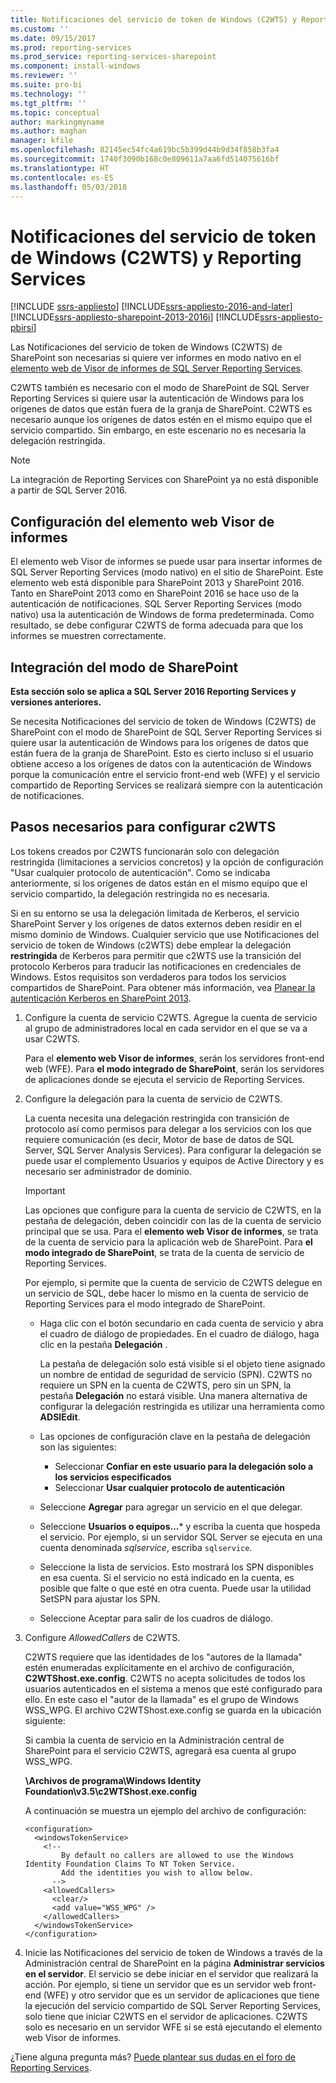 ```yaml
---
title: Notificaciones del servicio de token de Windows (C2WTS) y Reporting Services | Microsoft Docs
ms.custom: ''
ms.date: 09/15/2017
ms.prod: reporting-services
ms.prod_service: reporting-services-sharepoint
ms.component: install-windows
ms.reviewer: ''
ms.suite: pro-bi
ms.technology: ''
ms.tgt_pltfrm: ''
ms.topic: conceptual
author: markingmyname
ms.author: maghan
manager: kfile
ms.openlocfilehash: 82145ec54fc4a619bc5b399d44b9d34f858b3fa4
ms.sourcegitcommit: 1740f3090b168c0e809611a7aa6fd514075616bf
ms.translationtype: HT
ms.contentlocale: es-ES
ms.lasthandoff: 05/03/2018
---
```

# <a name="claims-to-windows-token-service-c2wts-and-reporting-services"></a>Notificaciones del servicio de token de Windows (C2WTS) y Reporting Services

[!INCLUDE [ssrs-appliesto](../../includes/ssrs-appliesto.md)] [!INCLUDE[ssrs-appliesto-2016-and-later](../../includes/ssrs-appliesto-2016-and-later.md)] [!INCLUDE[ssrs-appliesto-sharepoint-2013-2016i](../../includes/ssrs-appliesto-sharepoint-2013-2016.md)] [!INCLUDE[ssrs-appliesto-pbirsi](../../includes/ssrs-appliesto-pbirs.md)]

Las Notificaciones del servicio de token de Windows (C2WTS) de SharePoint son necesarias si quiere ver informes en modo nativo en el [elemento web de Visor de informes de SQL Server Reporting Services](../report-server-sharepoint/deploy-report-viewer-web-part.md).

C2WTS también es necesario con el modo de SharePoint de SQL Server Reporting Services si quiere usar la autenticación de Windows para los orígenes de datos que están fuera de la granja de SharePoint. C2WTS es necesario aunque los orígenes de datos estén en el mismo equipo que el servicio compartido. Sin embargo, en este escenario no es necesaria la delegación restringida.

> [!NOTE]
> La integración de Reporting Services con SharePoint ya no está disponible a partir de SQL Server 2016.

## <a name="report-viewer-web-part-configuration"></a>Configuración del elemento web Visor de informes

El elemento web Visor de informes se puede usar para insertar informes de SQL Server Reporting Services (modo nativo) en el sitio de SharePoint. Este elemento web está disponible para SharePoint 2013 y SharePoint 2016. Tanto en SharePoint 2013 como en SharePoint 2016 se hace uso de la autenticación de notificaciones. SQL Server Reporting Services (modo nativo) usa la autenticación de Windows de forma predeterminada. Como resultado, se debe configurar C2WTS de forma adecuada para que los informes se muestren correctamente.

## <a name="sharepoint-mode-integaration"></a>Integración del modo de SharePoint

**Esta sección solo se aplica a SQL Server 2016 Reporting Services y versiones anteriores.**

Se necesita Notificaciones del servicio de token de Windows (C2WTS) de SharePoint con el modo de SharePoint de SQL Server Reporting Services si quiere usar la autenticación de Windows para los orígenes de datos que están fuera de la granja de SharePoint. Esto es cierto incluso si el usuario obtiene acceso a los orígenes de datos con la autenticación de Windows porque la comunicación entre el servicio front-end web (WFE) y el servicio compartido de Reporting Services se realizará siempre con la autenticación de notificaciones.

## <a name="steps-needed-to-configure-c2wts"></a>Pasos necesarios para configurar c2WTS

Los tokens creados por C2WTS funcionarán solo con delegación restringida (limitaciones a servicios concretos) y la opción de configuración "Usar cualquier protocolo de autenticación". Como se indicaba anteriormente, si los orígenes de datos están en el mismo equipo que el servicio compartido, la delegación restringida no es necesaria.

Si en su entorno se usa la delegación limitada de Kerberos, el servicio SharePoint Server y los orígenes de datos externos deben residir en el mismo dominio de Windows. Cualquier servicio que use Notificaciones del servicio de token de Windows (c2WTS) debe emplear la delegación **restringida** de Kerberos para permitir que c2WTS use la transición del protocolo Kerberos para traducir las notificaciones en credenciales de Windows. Estos requisitos son verdaderos para todos los servicios compartidos de SharePoint. Para obtener más información, vea [Planear la autenticación Kerberos en SharePoint 2013](http://technet.microsoft.com/library/ee806870.aspx).  

1. Configure la cuenta de servicio C2WTS. Agregue la cuenta de servicio al grupo de administradores local en cada servidor en el que se va a usar C2WTS.

    Para el **elemento web Visor de informes**, serán los servidores front-end web (WFE). Para **el modo integrado de SharePoint**, serán los servidores de aplicaciones donde se ejecuta el servicio de Reporting Services.

2. Configure la delegación para la cuenta de servicio de C2WTS.

    La cuenta necesita una delegación restringida con transición de protocolo así como permisos para delegar a los servicios con los que requiere comunicación (es decir, Motor de base de datos de SQL Server, SQL Server Analysis Services). Para configurar la delegación se puede usar el complemento Usuarios y equipos de Active Directory y es necesario ser administrador de dominio.

    > [!IMPORTANT]
    > Las opciones que configure para la cuenta de servicio de C2WTS, en la pestaña de delegación, deben coincidir con las de la cuenta de servicio principal que se usa. Para el **elemento web Visor de informes**, se trata de la cuenta de servicio para la aplicación web de SharePoint. Para **el modo integrado de SharePoint**, se trata de la cuenta de servicio de Reporting Services.
    >
    > Por ejemplo, si permite que la cuenta de servicio de C2WTS delegue en un servicio de SQL, debe hacer lo mismo en la cuenta de servicio de Reporting Services para el modo integrado de SharePoint.

    * Haga clic con el botón secundario en cada cuenta de servicio y abra el cuadro de diálogo de propiedades. En el cuadro de diálogo, haga clic en la pestaña **Delegación** .

        La pestaña de delegación solo está visible si el objeto tiene asignado un nombre de entidad de seguridad de servicio (SPN). C2WTS no requiere un SPN en la cuenta de C2WTS, pero sin un SPN, la pestaña **Delegación** no estará visible. Una manera alternativa de configurar la delegación restringida es utilizar una herramienta como **ADSIEdit**.

    * Las opciones de configuración clave en la pestaña de delegación son las siguientes:

        * Seleccionar **Confiar en este usuario para la delegación solo a los servicios especificados**
        * Seleccionar **Usar cualquier protocolo de autenticación**

    * Seleccione **Agregar** para agregar un servicio en el que delegar.

    * Seleccione **Usuarios o equipos...*** y escriba la cuenta que hospeda el servicio. Por ejemplo, si un servidor SQL Server se ejecuta en una cuenta denominada *sqlservice*, escriba `sqlservice`. 

    * Seleccione la lista de servicios. Esto mostrará los SPN disponibles en esa cuenta. Si el servicio no está indicado en la cuenta, es posible que falte o que esté en otra cuenta. Puede usar la utilidad SetSPN para ajustar los SPN.

    * Seleccione Aceptar para salir de los cuadros de diálogo.

3. Configure *AllowedCallers* de C2WTS.

    C2WTS requiere que las identidades de los "autores de la llamada" estén enumeradas explícitamente en el archivo de configuración, **C2WTShost.exe.config**. C2WTS no acepta solicitudes de todos los usuarios autenticados en el sistema a menos que esté configurado para ello. En este caso el "autor de la llamada" es el grupo de Windows WSS_WPG. El archivo C2WTShost.exe.config se guarda en la ubicación siguiente:

    Si cambia la cuenta de servicio en la Administración central de SharePoint para el servicio C2WTS, agregará esa cuenta al grupo WSS_WPG.

    **\Archivos de programa\Windows Identity Foundation\v3.5\c2WTShost.exe.config**

    A continuación se muestra un ejemplo del archivo de configuración:

    ```
    <configuration>
      <windowsTokenService>
        <!--  
            By default no callers are allowed to use the Windows Identity Foundation Claims To NT Token Service.  
            Add the identities you wish to allow below.  
          -->
        <allowedCallers>
          <clear/>
          <add value="WSS_WPG" />
        </allowedCallers>
      </windowsTokenService>
    </configuration>
    ```

4. Inicie las Notificaciones del servicio de token de Windows a través de la Administración central de SharePoint en la página **Administrar servicios en el servidor**. El servicio se debe iniciar en el servidor que realizará la acción. Por ejemplo, si tiene un servidor que es un servidor web front-end (WFE) y otro servidor que es un servidor de aplicaciones que tiene la ejecución del servicio compartido de SQL Server Reporting Services, solo tiene que iniciar C2WTS en el servidor de aplicaciones. C2WTS solo es necesario en un servidor WFE si se está ejecutando el elemento web Visor de informes.

¿Tiene alguna pregunta más? [Puede plantear sus dudas en el foro de Reporting Services](http://go.microsoft.com/fwlink/?LinkId=620231).

